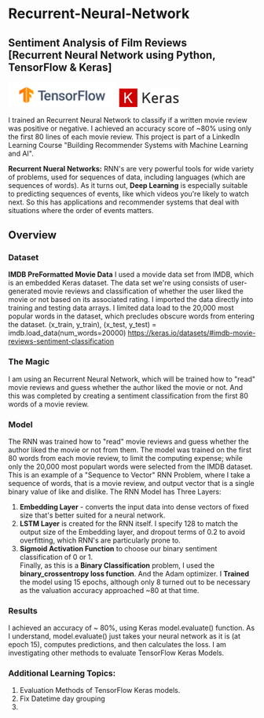 # **Recurrent-Neural-Network**
## Sentiment Analysis of Film Reviews<br> [Recurrent Neural Network using Python, TensorFlow & Keras]
<p float="left">
  <img src="Images/TFlow.png" width="220" />
  <img src="Images/keras.png" width="125" /> 
 </p>
 
I trained an Recurrent Neural Network to classify if a written movie review was positive or negative.
I achieved an accuracy score of ~80% using only the first 80 lines of each movie review.  This project is part of a LinkedIn Learning Course "Building Recommender Systems with Machine Learning and AI".   

**Recurrent Nueral Networks:** RNN's are very powerful tools for wide variety of problems, used for sequences of data, including languages (which are sequences of words).  As it turns out, **Deep Learning** is especially suitable to predicting sequences of events, like which videos you're likely to watch next.  So this has applications and recommender systems that deal with situations where the order of events matters.  

## Overview
### Dataset
**IMDB PreFormatted Movie Data** I used a movide data set from IMDB, which is an embedded Keras dataset.  The data set we're using consists of user-generated movie reviews and classification of whether the user liked the movie or not based on its associated rating. I imported the data directly into training and testing data arrays.  I limited data load to the 20,000 most popular words in the dataset, which precludes obscure words from entering the dataset.  (x_train, y_train), (x_test, y_test) = imdb.load_data(num_words=20000)
https://keras.io/datasets/#imdb-movie-reviews-sentiment-classification 

### The Magic 
I am using an Recurrent Neural Network, which will be trained how to "read" movie reviews and guess whether the author liked the movie or not. And this was completed by creating a sentiment classification from the first 80 words of a movie review.<br>

### Model
The RNN was trained how to "read" movie reviews and guess whether the author liked the movie or not from them. The model was trained on the first 80 words from each movie review, to limit the computing expense; while only the 20,000 most populart words were selected from the IMDB dataset. This is an example of a "Sequence to Vector" RNN Problem, where I take a sequence of words, that is a movie review, and output vector that is a single binary value of like and dislike. 
The RNN Model has Three Layers:
1. **Embedding Layer** - converts the input data into dense vectors of fixed size that's better suited for a neural network. 
2. **LSTM Layer** is created for the RNN itself. I specify 128 to match the output size of the Embedding layer, and dropout terms of 0.2 to avoid overfitting, which RNN's are particularly prone to.
3. **Sigmoid Activation Function** to choose our binary sentiment classification of 0 or 1.<br>
Finally, as this is a **Binary Classification** problem, I used the **binary_crossentropy loss function**. And the Adam optimizer. 
I **Trained** the model using 15 epochs, although only 8 turned out to be necessary as the valuation accuracy approached ~80 at that time. 

### Results
I achieved an accuracy of ~ 80%, using Keras model.evaluate() function.  As I understand, model.evaluate() just takes your neural network as it is (at epoch 15), computes predictions, and then calculates the loss.  I am investigating other methods to evaluate TensorFlow Keras Models.

### Additional Learning Topics:
1. Evaluation Methods of TensorFlow Keras models.
2. Fix Datetime day grouping
3. 
